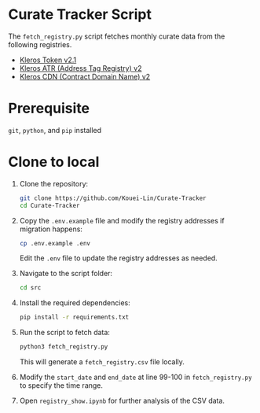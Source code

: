 # Curate Tracker Script
The `fetch_registry.py` script fetches monthly curate data from the following registries. 

- [Kleros Token v2.1](https://curate.kleros.io/tcr/100/0xeE1502e29795Ef6C2D60F8D7120596abE3baD990)
- [Kleros ATR (Address Tag Registry) v2](https://curate.kleros.io/tcr/100/0x66260C69d03837016d88c9877e61e08Ef74C59F2)
- [Kleros CDN (Contract Domain Name) v2](https://curate.kleros.io/tcr/100/0x957A53A994860BE4750810131d9c876b2f52d6E1)

# Prerequisite
`git`, `python`, and `pip` installed


# Clone to local
1. Clone the repository:

    ```bash
    git clone https://github.com/Kouei-Lin/Curate-Tracker
    cd Curate-Tracker
    ```

2. Copy the `.env.example` file and modify the registry addresses if migration happens:

    ```bash
    cp .env.example .env
    ```

    Edit the `.env` file to update the registry addresses as needed.

3. Navigate to the script folder:

    ```bash
    cd src
    ```

4. Install the required dependencies:

    ```bash
    pip install -r requirements.txt
    ```

5. Run the script to fetch data:

    ```bash
    python3 fetch_registry.py
    ```

    This will generate a `fetch_registry.csv` file locally.

6. Modify the `start_date` and `end_date` at line 99-100 in `fetch_registry.py` to specify the time range.

7. Open `registry_show.ipynb` for further analysis of the CSV data.

